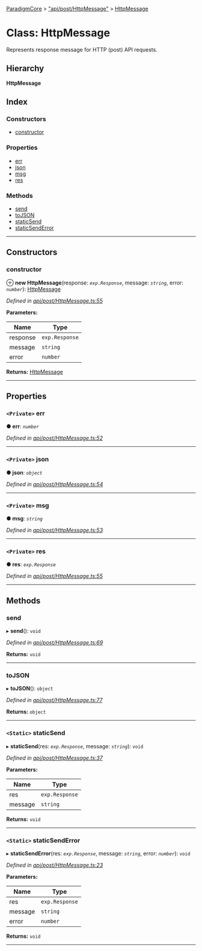 [ParadigmCore](../README.md) > ["api/post/HttpMessage"](../modules/_api_post_httpmessage_.md) > [HttpMessage](../classes/_api_post_httpmessage_.httpmessage.md)

# Class: HttpMessage

Represents response message for HTTP (post) API requests.

## Hierarchy

**HttpMessage**

## Index

### Constructors

* [constructor](_api_post_httpmessage_.httpmessage.md#constructor)

### Properties

* [err](_api_post_httpmessage_.httpmessage.md#err)
* [json](_api_post_httpmessage_.httpmessage.md#json)
* [msg](_api_post_httpmessage_.httpmessage.md#msg)
* [res](_api_post_httpmessage_.httpmessage.md#res)

### Methods

* [send](_api_post_httpmessage_.httpmessage.md#send)
* [toJSON](_api_post_httpmessage_.httpmessage.md#tojson)
* [staticSend](_api_post_httpmessage_.httpmessage.md#staticsend)
* [staticSendError](_api_post_httpmessage_.httpmessage.md#staticsenderror)

---

## Constructors

<a id="constructor"></a>

###  constructor

⊕ **new HttpMessage**(response: *`exp.Response`*, message: *`string`*, error: *`number`*): [HttpMessage](_api_post_httpmessage_.httpmessage.md)

*Defined in [api/post/HttpMessage.ts:55](https://github.com/paradigmfoundation/paradigmcore/blob/80c3bb7/src/api/post/HttpMessage.ts#L55)*

**Parameters:**

| Name | Type |
| ------ | ------ |
| response | `exp.Response` |
| message | `string` |
| error | `number` |

**Returns:** [HttpMessage](_api_post_httpmessage_.httpmessage.md)

___

## Properties

<a id="err"></a>

### `<Private>` err

**● err**: *`number`*

*Defined in [api/post/HttpMessage.ts:52](https://github.com/paradigmfoundation/paradigmcore/blob/80c3bb7/src/api/post/HttpMessage.ts#L52)*

___
<a id="json"></a>

### `<Private>` json

**● json**: *`object`*

*Defined in [api/post/HttpMessage.ts:54](https://github.com/paradigmfoundation/paradigmcore/blob/80c3bb7/src/api/post/HttpMessage.ts#L54)*

___
<a id="msg"></a>

### `<Private>` msg

**● msg**: *`string`*

*Defined in [api/post/HttpMessage.ts:53](https://github.com/paradigmfoundation/paradigmcore/blob/80c3bb7/src/api/post/HttpMessage.ts#L53)*

___
<a id="res"></a>

### `<Private>` res

**● res**: *`exp.Response`*

*Defined in [api/post/HttpMessage.ts:55](https://github.com/paradigmfoundation/paradigmcore/blob/80c3bb7/src/api/post/HttpMessage.ts#L55)*

___

## Methods

<a id="send"></a>

###  send

▸ **send**(): `void`

*Defined in [api/post/HttpMessage.ts:69](https://github.com/paradigmfoundation/paradigmcore/blob/80c3bb7/src/api/post/HttpMessage.ts#L69)*

**Returns:** `void`

___
<a id="tojson"></a>

###  toJSON

▸ **toJSON**(): `object`

*Defined in [api/post/HttpMessage.ts:77](https://github.com/paradigmfoundation/paradigmcore/blob/80c3bb7/src/api/post/HttpMessage.ts#L77)*

**Returns:** `object`

___
<a id="staticsend"></a>

### `<Static>` staticSend

▸ **staticSend**(res: *`exp.Response`*, message: *`string`*): `void`

*Defined in [api/post/HttpMessage.ts:37](https://github.com/paradigmfoundation/paradigmcore/blob/80c3bb7/src/api/post/HttpMessage.ts#L37)*

**Parameters:**

| Name | Type |
| ------ | ------ |
| res | `exp.Response` |
| message | `string` |

**Returns:** `void`

___
<a id="staticsenderror"></a>

### `<Static>` staticSendError

▸ **staticSendError**(res: *`exp.Response`*, message: *`string`*, error: *`number`*): `void`

*Defined in [api/post/HttpMessage.ts:23](https://github.com/paradigmfoundation/paradigmcore/blob/80c3bb7/src/api/post/HttpMessage.ts#L23)*

**Parameters:**

| Name | Type |
| ------ | ------ |
| res | `exp.Response` |
| message | `string` |
| error | `number` |

**Returns:** `void`

___

